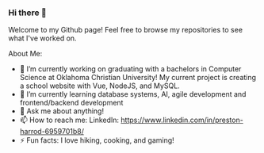 ### Hi there 👋


Welcome to my Github page! Feel free to browse my repositories to see what I've worked on.

About Me:
- 🔭 I’m currently working on graduating with a bachelors in Computer Science at Oklahoma Christian University!
      My current project is creating a school website with Vue, NodeJS, and MySQL.
- 🌱 I’m currently learning database systems, AI, agile development and frontend/backend development
- 💬 Ask me about anything!
- 📫 How to reach me: LinkedIn: https://www.linkedin.com/in/preston-harrod-6959701b8/
- ⚡ Fun facts: I love hiking, cooking, and gaming!
